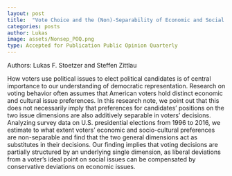 ```yaml
---
layout: post
title:  "Vote Choice and the (Non)-Separability of Economic and Social Issues"
categories: posts
author: Lukas
image: assets/Nonsep_POQ.png
type: Accepted for Publication Public Opinion Quarterly
---
```


Authors: Lukas F. Stoetzer and Steffen Zittlau

How voters use political issues to elect political candidates is of central importance to our understanding of democratic representation. Research on voting behavior often assumes that American voters hold distinct economic and cultural issue preferences. In this research note, we point out that this does not necessarily imply that preferences for candidates’ positions on the two issue dimensions are also additively separable in voters’ decisions. Analyzing survey data on U.S. presidential elections from 1996 to 2016, we estimate to what extent voters’ economic and socio-cultural preferences are non-separable and find that the two general dimensions act as substitutes in their decisions. Our finding implies that voting decisions are partially structured by an underlying single dimension, as liberal deviations from a voter’s ideal point on social issues can be compensated by conservative deviations on economic issues.
